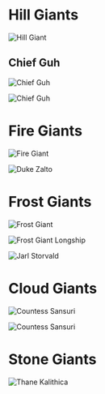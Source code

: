 <!-- TITLE: Thegiants -->
<!-- SUBTITLE: A quick summary of Thegiants -->

# Hill Giants

![Hill Giant](/uploads/hill-giant.jpg "Hill Giant")

## Chief Guh

![Chief Guh](/uploads/chief-guh-2.jpg "Hill Giant Chieftan")

![Chief Guh](/uploads/chief-guh-1.jpg "Hill Giant Chieftan")

# Fire Giants

![Fire Giant](/uploads/fire-giant.jpg "Fire Giant")

![Duke Zalto](/uploads/zalto.png "Fire Giant Warlord")

# Frost Giants

![Frost Giant](/uploads/frost-giant.jpg "Frost Giant")

![Frost Giant Longship](/uploads/frost-giant-longship.jpg "Frost Giant Longship")

![Jarl Storvald](/uploads/storvald.jpg "Frost Giant Warrior")

# Cloud Giants
![Countess Sansuri](/uploads/sansuri.jpg "Cloud Giant Sorceress")

![Countess Sansuri](/uploads/sansuri-2.jpg "Cloud Giant Sorceress")

# Stone Giants
![Thane Kalithica](/uploads/kalithica.jpg "Stone Giant Shaman")

